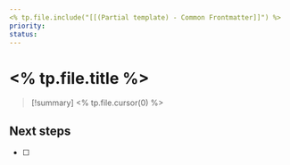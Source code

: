 ```yaml
---
<% tp.file.include("[[(Partial template) - Common Frontmatter]]") %>
priority:
status:
---
```

# <% tp.file.title %>
>[!summary]
> <% tp.file.cursor(0) %>

## Next steps
- [ ] 
